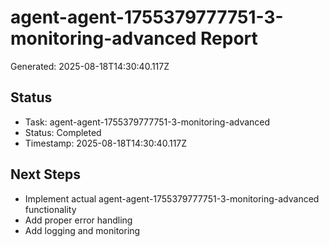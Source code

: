 # agent-agent-1755379777751-3-monitoring-advanced Report

Generated: 2025-08-18T14:30:40.117Z

## Status
- Task: agent-agent-1755379777751-3-monitoring-advanced
- Status: Completed
- Timestamp: 2025-08-18T14:30:40.117Z

## Next Steps
- Implement actual agent-agent-1755379777751-3-monitoring-advanced functionality
- Add proper error handling
- Add logging and monitoring
